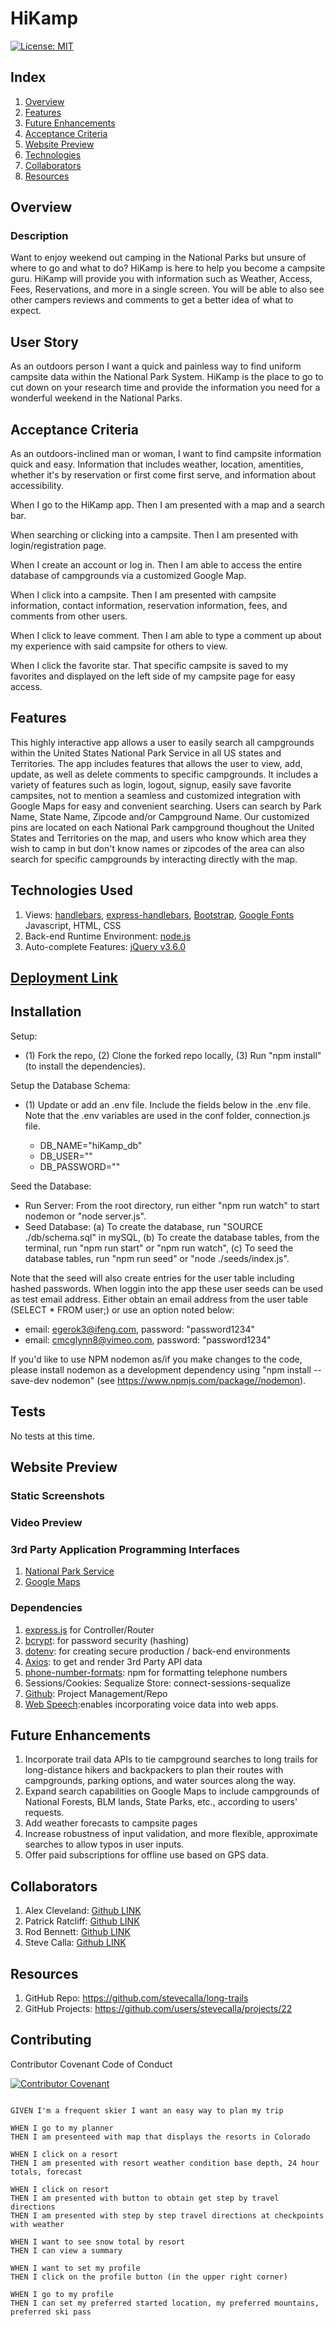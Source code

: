 # HiKamp
[![License:  MIT](https://img.shields.io/badge/License-MIT-yellow.svg)](https://opensource.org/licenses/MIT)

## Index

1. [Overview](#overview)
2. [Features](#features)
3. [Future Enhancements](#future-enhancements)
4. [Acceptance Criteria](#acceptance-criteria)
5. [Website Preview](#website-preview)
6. [Technologies](#technologies)
7. [Collaborators](#collaborators)
8. [Resources](#resources)

## Overview

### Description

Want to enjoy weekend out camping in the National Parks but unsure of where to go and what to do? HiKamp is here to help you become a campsite guru. HiKamp will provide you with information such as Weather, Access, Fees, Reservations, and more in a single screen. You will be able to also see other campers reviews and comments to get a better idea of what to expect. 

## User Story

As an outdoors person I want a quick and painless way to find uniform campsite data within the National Park System. HiKamp is the place to go to cut down on your research time and provide the information you need for a wonderful weekend in the National Parks.

## Acceptance Criteria

As an outdoors-inclined man or woman, I want to find campsite information quick and easy. Information that includes weather, location, amentities, whether it's by reservation or first come first serve, and information about accessibility.

When I go to the HiKamp app.
Then I am presented with a map and a search bar.

When searching or clicking into a campsite.
Then I am presented with login/registration page.

When I create an account or log in.
Then I am able to access the entire database of campgrounds via a customized Google Map.

When I click into a campsite.
Then I am presented with campsite information, contact information, reservation information, fees, and comments from other users.

When I click to leave comment.
Then I am able to type a comment up about my experience with said campsite for others to view.

When I click the favorite star.
That specific campsite is saved to my favorites and displayed on the left side of my campsite page for easy access.

## Features

This highly interactive app allows a user to easily search all campgrounds within the United States National Park Service in all US states and Territories. The app includes features that allows the user to view, add, update, as well as delete comments to specific campgrounds. It includes a variety of features such as login, logout, signup, easily save favorite campsites, not to mention a seamless and customized integration with Google Maps for easy and convenient searching. Users can search by Park Name, State Name, Zipcode and/or Campground Name.  Our customized pins are located on each National Park campground thoughout the United States and Territories on the map, and users who know which area they wish to camp in but don't know names or zipcodes of the area can also search for specific campgrounds by interacting directly with the map. 

## Technologies Used

1. Views: [handlebars](https://handlebarsjs.com/), [express-handlebars](https://www.npmjs.com/package/express-handlebars), [Bootstrap](https://getbootstrap.com/), [Google Fonts](https://developers.google.com/fonts) Javascript, HTML, CSS
2. Back-end Runtime Environment: [node.js](https://nodejs.org/en/)
3. Auto-complete Features: [jQuery v3.6.0](https://jquery.com/)

## [Deployment Link]()

## Installation

Setup: 
- (1) Fork the repo, (2) Clone the forked repo locally, (3) Run "npm install" (to install the dependencies).

Setup the Database Schema: 
- (1) Update or add an .env file. Include the fields below in the .env file. Note that the .env variables are used in the conf folder, connection.js file.

  * DB_NAME="hiKamp_db"
  * DB_USER="<mySQL user name>"
  * DB_PASSWORD="<mySQL user password>"

Seed the Database: 
- Run Server: From the root directory, run either "npm run watch" to start nodemon or "node server.js".
- Seed Database: (a) To create the database, run "SOURCE ./db/schema.sql" in mySQL, (b) To create the database tables, from the terminal, run "npm run start" or "npm run watch", (c) To seed the database tables, run "npm run seed" or "node ./seeds/index.js".

Note that the seed will also create entries for the user table including hashed passwords. When loggin into the app these user seeds can be used as test email address. Either obtain an email address from the user table (SELECT * FROM user;) or use an option noted below:

  * email: egerok3@ifeng.com, password: "password1234"
  * email: cmcglynn8@vimeo.com, password: "password1234"

If you'd like to use NPM nodemon as/if you make changes to the code, please install nodemon as a development dependency using "npm install --save-dev nodemon" (see https://www.npmjs.com/package//nodemon). 

## Tests

No tests at this time.

## Website Preview

### Static Screenshots

### Video Preview

### 3rd Party Application Programming Interfaces

1. [National Park Service](developer.nps.gov/api/v1)
2. [Google Maps](https://developers.google.com/maps/documentation/javascript/examples/marker-accessibility)

### Dependencies

1. [express.js](https://expressjs.com/) for Controller/Router 
2. [bcrypt](https://www.npmjs.com/package/bcrypt): for password security (hashing)
3. [dotenv](https://www.npmjs.com/package/dotenv): for creating secure production / back-end environments 
4. [Axios](https://www.axios.com/): to get and render 3rd Party API data
5. [phone-number-formats](https://www.npmjs.com/package/phone-number-formats): npm for formatting telephone numbers
6. Sessions/Cookies: Sequalize Store: connect-sessions-sequalize
7. [Github](https://github.com/): Project Management/Repo
8. [Web Speech](https://developer.mozilla.org/en-US/docs/Web/API/Web_Speech_API):enables incorporating voice data into web apps.

## Future Enhancements

1. Incorporate trail data APIs to tie campground searches to long trails for long-distance hikers and backpackers to plan their routes with campgrounds, parking options, and water sources along the way. 
2. Expand search capabilities on Google Maps to include campgrounds of National Forests, BLM lands, State Parks, etc., according to users' requests.
3. Add weather forecasts to campsite pages
4. Increase robustness of input validation, and more flexible, approximate searches to allow typos in user inputs.
5. Offer paid subscriptions for offline use based on GPS data. 

## Collaborators

1. Alex Cleveland: [Github LINK](https://github.com/AClevel5/)
2. Patrick Ratcliff: [Github LINK](https://github.com/PatrickARatcliff)
3. Rod Bennett: [Github LINK](https://github.com/RodBennett)
4. Steve Calla: [Github LINK](https://github.com/stevecalla)

## Resources

1. GitHub Repo: <https://github.com/stevecalla/long-trails>
2. GitHub Projects: <https://github.com/users/stevecalla/projects/22>

## Contributing

Contributor Covenant Code of Conduct

[![Contributor Covenant](https://img.shields.io/badge/Contributor%20Covenant-2.1-4baaaa.svg)](https://www.contributor-covenant.org/version/2/1/code_of_conduct/code_of_conduct.md)

```

GIVEN I'm a frequent skier I want an easy way to plan my trip

WHEN I go to my planner
THEN I am presenteed with map that displays the resorts in Colorado

WHEN I click on a resort
THEN I am presented with resort weather condition base depth, 24 hour totals, forecast

WHEN I click on resort
THEN I am presented with button to obtain get step by travel directions
THEN I am presented with step by step travel directions at checkpoints with weather

WHEN I want to see snow total by resort
THEN I can view a summary

WHEN I want to set my profile
THEN I click on the profile button (in the upper right corner)

WHEN I go to my profile
THEN I can set my preferred started location, my preferred mountains, preferred ski pass
```
